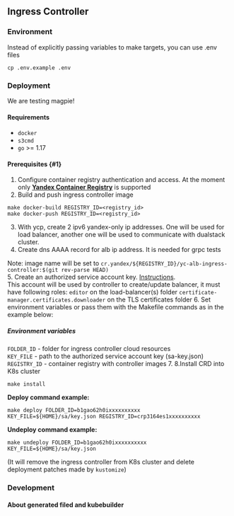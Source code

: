 ## Ingress Controller  
### Environment
Instead of explicitly passing variables to make targets, you can use .env files
```
cp .env.example .env
```

### Deployment  
We are testing magpie!
#### Requirements

- `docker`
- `s3cmd`
- `go` >= 1.17

#### Prerequisites {#1}
 
1. Configure container registry authentication and access. At the moment only [**Yandex Container Registry**](https://cloud.yandex.ru/docs/container-registry/) is supported    
2. Build and push ingress controller image  
```
make docker-build REGISTRY_ID=<registry_id>  
make docker-push REGISTRY_ID=<registry_id> 
```
3. With ycp, create 2 ipv6 yandex-only ip addresses. One will be used for load balancer, another one will be used to communicate with dualstack cluster.
4. Create dns AAAA record for alb ip address. It is needed for grpc tests

Note: image name will be set to `cr.yandex/${REGISTRY_ID}/yc-alb-ingress-controller:$(git rev-parse HEAD)`  
5. Create an authorized service account key. [Instructions](https://cloud.yandex.com/en/docs/cli/operations/authentication/service-account).  
   This account will be used by controller to create/update balancer, it must have following roles:
   `editor` on the load-balancer(s) folder
   `certificate-manager.certificates.downloader` on the TLS certificates folder
6. Set environment variables or pass them with the Makefile commands as in the example below:
   ##### Environment variables
   `FOLDER_ID` - folder for ingress controller cloud resources  
   `KEY_FILE` - path to the authorized service account key (sa-key.json)
   `REGISTRY_ID` - container registry with controller images
7. 8.Install CRD into K8s cluster  
```
make install
```

**Deploy command example:**  
```
make deploy FOLDER_ID=b1gao62h0ixxxxxxxxxx KEY_FILE=${HOME}/sa/key.json REGISTRY_ID=crp3164es1xxxxxxxxxx
```

**Undeploy command example:**  
```
make undeploy FOLDER_ID=b1gao62h0ixxxxxxxxxx KEY_FILE=${HOME}/sa/key.json
```
(It will remove the ingress controller from K8s cluster and delete deployment patches made by `kustomize`)  

### Development

#### About generated filed and kubebuilder

